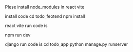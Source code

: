 Plese install node_modules in react vite 

install code
cd todo_feotend
npm install

react vite run code is 

npm run dev 

django run code is 
cd todo_app 
python manage.py runserver
